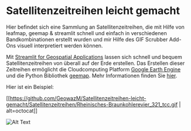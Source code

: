 # Satellitenzeitreihen leicht gemacht
Hier befindet sich eine Sammlung an Satellitenzeitreihen, die mit Hilfe von leafmap, geemap &amp; streamlit schnell und einfach in verschiedenen Bandkombinationen erstellt wurden und mir Hilfe des GIF Scrubber Add-Ons visuell interpretiert werden können.




Mit [Streamlit for Geospatial Applications](https://streamlit.gishub.org/) lassen sich schnell und bequem Satellitenzeitreihen von überall auf der Erde erstellen. 
Das Erstellen dieser Zeitreihen ermöglicht die Cloudcomputing Platform [Google Earth Engine](https://earthengine.google.com/) und die Python Bibliothek [geemap](https://geemap.org/).  Mehr Informationen finden Sie [hier](https://streamlit.gishub.org/).





Hier ist ein Beispiel:


[[https://github.com/GeowazM/Satellitenzeitreihen-leicht-gemacht/Satellitenzeitreihen/Rheinisches-Braunkohlerevier_321_tcc.gif | alt=octocat]]



![Alt Text](https://media.giphy.com/media/vFKqnCdLPNOKc/giphy.gif)


